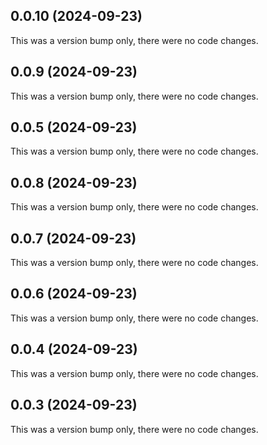 ## 0.0.10 (2024-09-23)

This was a version bump only, there were no code changes.

## 0.0.9 (2024-09-23)

This was a version bump only, there were no code changes.

## 0.0.5 (2024-09-23)

This was a version bump only, there were no code changes.

## 0.0.8 (2024-09-23)

This was a version bump only, there were no code changes.

## 0.0.7 (2024-09-23)

This was a version bump only, there were no code changes.

## 0.0.6 (2024-09-23)

This was a version bump only, there were no code changes.

## 0.0.4 (2024-09-23)

This was a version bump only, there were no code changes.

## 0.0.3 (2024-09-23)

This was a version bump only, there were no code changes.
